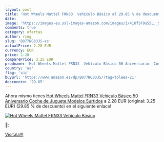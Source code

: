 ```yaml
---
layout: post
title: 'Hot Wheels Mattel FRN33  Vehículo Básico al 29.85 % de descuento'
date: 
image: 'https://images-eu.ssl-images-amazon.com/images/I/410f5F9uS5L._SL200_.jpg'
comments: true
category: ofertas
author: ring
slug: 'B077NG3JJS-es'
actualPrice: 2.28 EUR
currency: EUR
price: 2.28
comparePrice: 3.25 EUR
prodname: 'Hot Wheels Mattel FRN33  Vehículo Básico 50 Aniversario  Coche de Juguete  Modelos Surtidos'
country: 'es'
flag: '🇪🇸'
buyurl: 'https://www.amazon.es/dp/B077NG3JJS/?tag=tolees-21'
descuento: '29.85'
---
```


Ahora mismo tienes [Hot Wheels Mattel FRN33  Vehículo Básico 50 Aniversario  Coche de Juguete  Modelos Surtidos](https://www.amazon.es/dp/B077NG3JJS/?tag=tolees-21) a 2.28 EUR (original: 3.25 EUR) (29.85 %  de descuento) en el siguiente enlace!

[![Hot Wheels Mattel FRN33  Vehículo Básico](https://images-eu.ssl-images-amazon.com/images/I/410f5F9uS5L._SL200_.jpg)](https://www.amazon.es/dp/B077NG3JJS/?tag=tolees-21)

🔎:


[Visítala!!!](https://www.amazon.es/dp/B077NG3JJS/?tag=tolees-21)
